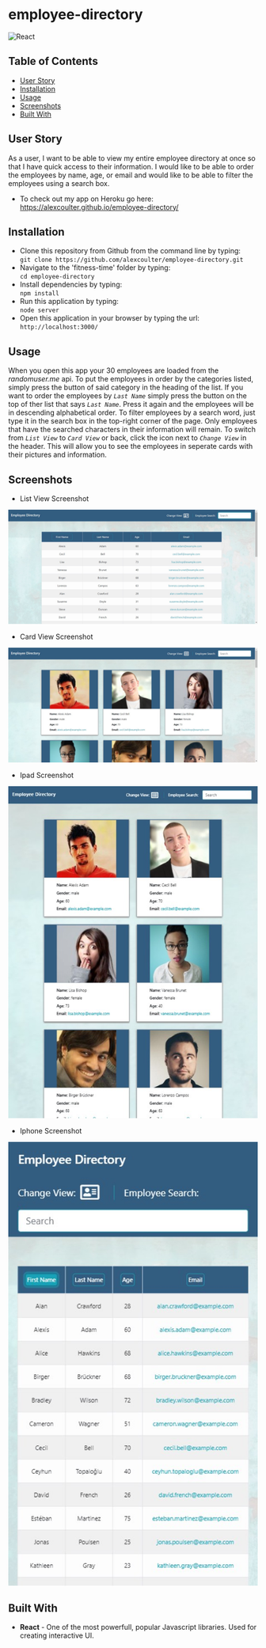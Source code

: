 # employee-directory
 
 ![React](https://img.shields.io/badge/Javascript_Library-React-green) 

## Table of Contents

* [User Story](#user-story)
* [Installation](#installation)
* [Usage](#usage)
* [Screenshots](#screenshots)
* [Built With](#built-with)


## User Story
As a user, I want to be able to view my entire employee directory at once so that I have quick access to their information.  I would like to be able to order the employees by name, age, or email and would like to be able to filter the employees using a search box.
* To check out my app on Heroku go here:  https://alexcoulter.github.io/employee-directory/

## Installation

 * Clone this repository from Github from the command line by typing:  
   `git clone https://github.com/alexcoulter/employee-directory.git`
  * Navigate to the 'fitness-time' folder by typing:  
  `cd employee-directory` 
  * Install dependencies by typing:  
   `npm install`
  * Run this application by typing:   
  `node server` 
  * Open this application in your browser by typing the url:
  `http://localhost:3000/`

  ## Usage
When you open this app your 30 employees are loaded from the *randomuser.me* api.  To put the employees in order by the categories listed, simply press the button of said category in the heading of the list.  If you want to order the employees by *`Last Name`* simply press the button on the top of ther list that says *`Last Name`*.  Press it again and the employees will be in descending alphabetical order.  To filter employees by a search word, just type it in the search box in the top-right corner of the page.  Only employees that have the searched characters in their information will remain.  To switch from *`List View`* to *`Card View`* or back, click the icon next to *`Change View`* in the header. This will allow you to see the employees in seperate cards with their pictures and information. 
  
  ## Screenshots
* List View Screenshot
<div align="center"><img  alt= "Screenshot of list View" src= "./src/ssList.jpg" width="600px" /></div>

* Card View Screenshot
<div align="center"><img  alt= "Screenshot of Card View" src= "./src/ssCard.jpg" width="600px" /></div>

* Ipad Screenshot
<div align="center"><img  alt= "Screenshot on Ipad" src= "./src/ssIpadCard.jpg" width="600px" /></div>

* Iphone Screenshot
<div align="center"><img  alt= "Screenshot on Iphone" src= "./src/iphoneListss.jpg" width="600px" /></div>
   

   ## Built With  

* **React** - One of the most powerfull, popular Javascript libraries. Used for creating interactive UI.

